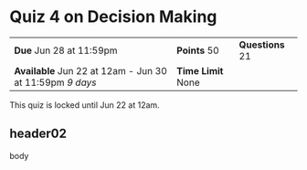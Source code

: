 # Quiz 4 on Decision Making

|                                                           |                     |                  |
| --------------------------------------------------------- | ------------------- | ---------------- |
| **Due** Jun 28 at 11:59pm                                 | **Points** 50       | **Questions** 21 |
| **Available** Jun 22 at 12am - Jun 30 at 11:59pm _9 days_ | **Time Limit** None |                  |

This quiz is locked until Jun 22 at 12am.

## header02

body
